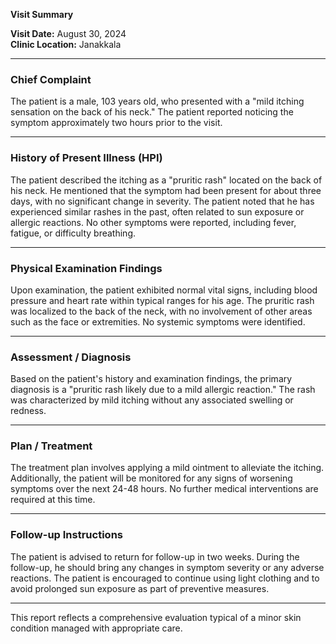 

**Visit Summary**

**Visit Date:** August 30, 2024  
**Clinic Location:** Janakkala  

---

### **Chief Complaint**
The patient is a male, 103 years old, who presented with a "mild itching sensation on the back of his neck." The patient reported noticing the symptom approximately two hours prior to the visit.

---

### **History of Present Illness (HPI)**
The patient described the itching as a "pruritic rash" located on the back of his neck. He mentioned that the symptom had been present for about three days, with no significant change in severity. The patient noted that he has experienced similar rashes in the past, often related to sun exposure or allergic reactions. No other symptoms were reported, including fever, fatigue, or difficulty breathing.

---

### **Physical Examination Findings**
Upon examination, the patient exhibited normal vital signs, including blood pressure and heart rate within typical ranges for his age. The pruritic rash was localized to the back of the neck, with no involvement of other areas such as the face or extremities. No systemic symptoms were identified.

---

### **Assessment / Diagnosis**
Based on the patient's history and examination findings, the primary diagnosis is a "pruritic rash likely due to a mild allergic reaction." The rash was characterized by mild itching without any associated swelling or redness.

---

### **Plan / Treatment**
The treatment plan involves applying a mild ointment to alleviate the itching. Additionally, the patient will be monitored for any signs of worsening symptoms over the next 24-48 hours. No further medical interventions are required at this time.

---

### **Follow-up Instructions**
The patient is advised to return for follow-up in two weeks. During the follow-up, he should bring any changes in symptom severity or any adverse reactions. The patient is encouraged to continue using light clothing and to avoid prolonged sun exposure as part of preventive measures.

---

This report reflects a comprehensive evaluation typical of a minor skin condition managed with appropriate care.